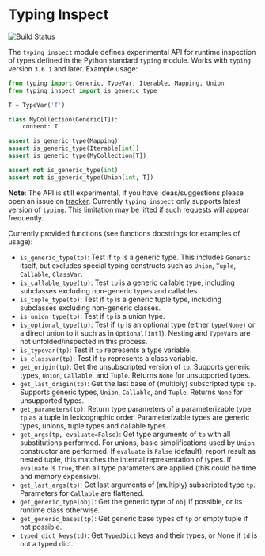 Typing Inspect
==============

[![Build Status](https://travis-ci.org/ilevkivskyi/typing_inspect.svg)](https://travis-ci.org/ilevkivskyi/typing_inspect)

The ``typing_inspect`` module defines experimental API for runtime
inspection of types defined in the Python standard ``typing`` module.
Works with ``typing`` version ``3.6.1`` and later. Example usage:

```python
from typing import Generic, TypeVar, Iterable, Mapping, Union
from typing_inspect import is_generic_type

T = TypeVar('T')

class MyCollection(Generic[T]):
    content: T

assert is_generic_type(Mapping)
assert is_generic_type(Iterable[int])
assert is_generic_type(MyCollection[T])

assert not is_generic_type(int)
assert not is_generic_type(Union[int, T])
```

**Note**: The API is still experimental, if you have ideas/suggestions please
open an issue on [tracker](https://github.com/ilevkivskyi/typing_inspect/issues).
Currently ``typing_inspect`` only supports latest version of ``typing``. This
limitation may be lifted if such requests will appear frequently.

Currently provided functions (see functions docstrings for examples of usage):
* ``is_generic_type(tp)``:
  Test if ``tp`` is a generic type. This includes ``Generic`` itself,
  but excludes special typing constructs such as ``Union``, ``Tuple``,
  ``Callable``, ``ClassVar``.
* ``is_callable_type(tp)``:
  Test ``tp`` is a generic callable type, including subclasses
  excluding non-generic types and callables.
* ``is_tuple_type(tp)``:
  Test if ``tp`` is a generic tuple type, including subclasses excluding
  non-generic classes.
* ``is_union_type(tp)``:
  Test if ``tp`` is a union type.
* ``is_optional_type(tp)``:
  Test if ``tp`` is an optional type (either ``type(None)`` or a direct union to it such as in ``Optional[int]``). Nesting and ``TypeVar``s are not unfolded/inspected in this process.
* ``is_typevar(tp)``:
  Test if ``tp`` represents a type variable.
* ``is_classvar(tp)``:
  Test if ``tp`` represents a class variable.
* ``get_origin(tp)``:
  Get the unsubscripted version of ``tp``. Supports generic types, ``Union``,
  ``Callable``, and ``Tuple``. Returns ``None`` for unsupported types.
* ``get_last_origin(tp)``:
  Get the last base of (multiply) subscripted type ``tp``. Supports generic
  types, ``Union``, ``Callable``, and ``Tuple``. Returns ``None`` for
  unsupported types.
* ``get_parameters(tp)``:
  Return type parameters of a parameterizable type ``tp`` as a tuple
  in lexicographic order. Parameterizable types are generic types,
  unions, tuple types and callable types.
* ``get_args(tp, evaluate=False)``:
  Get type arguments of ``tp`` with all substitutions performed. For unions,
  basic simplifications used by ``Union`` constructor are performed.
  If ``evaluate`` is ``False`` (default), report result as nested tuple,
  this matches the internal representation of types. If ``evaluate`` is
  ``True``, then all type parameters are applied (this could be time and
  memory expensive).
* ``get_last_args(tp)``:
  Get last arguments of (multiply) subscripted type ``tp``.
  Parameters for ``Callable`` are flattened.
* ``get_generic_type(obj)``:
  Get the generic type of ``obj`` if possible, or its runtime class otherwise.
* ``get_generic_bases(tp)``:
  Get generic base types of ``tp`` or empty tuple if not possible.
* ``typed_dict_keys(td)``:
  Get ``TypedDict`` keys and their types, or None if ``td`` is not a typed dict.
